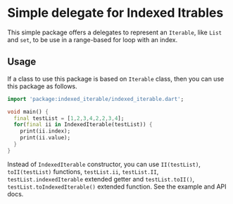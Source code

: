 # Simple delegate for Indexed Itrables

This simple package offers a delegates to represent an `Iterable`,
like `List` and `set`, to be use in a range-based for loop with an index.

## Usage

If a class to use this package is based on `Iterable` class,
then you can use this package as follows.

```dart
import 'package:indexed_iterable/indexed_iterable.dart';

void main() {
  final testList = [1,2,3,4,2,2,3,4];
  for(final ii in IndexedIterable(testList)) {
    print(ii.index);
    print(ii.value);
  }
}
```

Instead of `IndexedIterable` constructor, you can use
`II(testList)`, `toII(testList)` functions, `testList.ii`,
`testList.II`, `testList.indexedIterable` extended getter
and `testList.toII()`, `testList.toIndexedIterable()` extended function. See the example and API docs.
